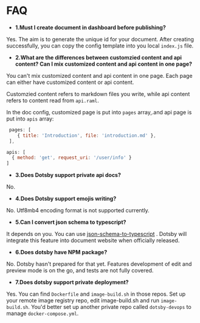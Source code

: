 # FAQ

* **1.Must I create document in dashboard before publishing?**

Yes. The aim is to generate the unique id for your document. After creating successfully, you can copy the config template into you local `index.js` file.

* **2.What are the differences between customzied content and api content? Can I mix customized content and api content in one page?**

 You can't mix customized content and api content in one page. Each page can either have customized content or api content.

Customzied content refers to markdown files you write, while api content refers to content read from `api.raml`.

In the doc config, customized page is put into `pages` array,.and api page is put into `apis` array:

```javascript
 pages: [
    { title: 'Introduction', file: 'introduction.md' },
 ],
```

```javascript
apis: [
  { method: 'get', request_uri: '/user/info' }
]
```

* **3.Does Dotsby support private api docs?**

No.

* **4.Does Dotsby support emojis writing?**

No. Utf8mb4 encoding format is not supported currently.

* **5.Can I convert json schema to typescript?**

It depends on you. You can use [json-schema-to-typescript](https://github.com/bcherny/json-schema-to-typescript.git) . Dotsby will integrate this feature into document website when officially released.

* **6.Does dotsby have NPM package?**

No. Dotsby hasn't prepared for that yet. Features development of edit and preview mode is on the go, and tests are not fully covered.

* **7.Does dotsby support private deployment?**

Yes. You can find `Dockerfile` and `image-build.sh`  in those repos. Set up your remote image registry repo, edit image-build.sh and run `image-build.sh`. You'd better set up another private repo called `dotsby-devops` to manage `docker-compose.yml`.